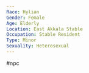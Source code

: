 ```yaml
---
Race: Hylian
Gender: Female
Age: Elderly
Location: East Akkala Stable
Occupation: Stable Resident
Type: Minor
Sexuality: Heterosexual
---
```

#npc 

